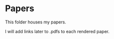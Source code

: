 Papers
======
This folder houses my papers.

I will add links later to .pdfs to each rendered paper. 
